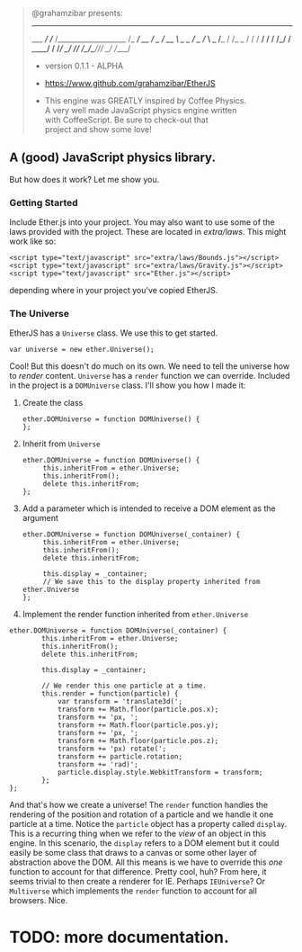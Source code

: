 >	@grahamzibar presents:
>	
>	____________________             ________________
>	___  ____/_  /___  /___________________  /_  ___/
>	__  __/  _  __/_  __ \  _ \_  ___/__ _  /_____ \ 
>	_  /___  / /_ _  / / /  __/  /   / /_/ / ____/ / 
>	/_____/  \__/ /_/ /_/\___//_/    \____/  /____/
>
>	* version 0.1.1 - ALPHA
>	* https://www.github.com/grahamzibar/EtherJS
>
>	* This engine was GREATLY inspired by Coffee Physics.  
>		A very well made JavaScript physics engine written  
>		with CoffeeScript.  Be sure to check-out that  
>		project and show some love!


## A (good) JavaScript physics library.

But how does it work?  Let me show you.

### Getting Started

Include Ether.js into your project.  You may also want to use some of the laws
provided with the project.  These are located in _extra/laws_.  This might work
like so:

```
<script type="text/javascript" src="extra/laws/Bounds.js"></script>
<script type="text/javascript" src="extra/laws/Gravity.js"></script>
<script type="text/javascript" src="Ether.js"></script>
```

depending where in your project you've copied EtherJS.

### The Universe

EtherJS has a `Universe` class.  We use this to get started.

```
var universe = new ether.Universe();
```

Cool!  But this doesn't do much on its own.  We need to tell the universe how
to _render_ content.  `Universe` has a `render` function we can override.
Included in the project is a `DOMUniverse` class.  I'll show you how I made it:

1. Create the class
   ```
   ether.DOMUniverse = function DOMUniverse() {
   };
   ```
2. Inherit from `Universe`
   ```
   ether.DOMUniverse = function DOMUniverse() {
   		this.inheritFrom = ether.Universe;
   		this.inheritFrom();
   		delete this.inheritFrom;
   };
   ```
3. Add a parameter which is intended to receive a DOM element as the argument
   ```
   ether.DOMUniverse = function DOMUniverse(_container) {
   		this.inheritFrom = ether.Universe;
   		this.inheritFrom();
   		delete this.inheritFrom;
   		
   		this.display = _container;
   		// We save this to the display property inherited from ether.Universe
   };
   ```
4. Implement the render function inherited from `ether.Universe`
```
ether.DOMUniverse = function DOMUniverse(_container) {
		this.inheritFrom = ether.Universe;
		this.inheritFrom();
		delete this.inheritFrom;
		
		this.display = _container;
		
		// We render this one particle at a time.
		this.render = function(particle) {
			var transform = 'translate3d(';
			transform += Math.floor(particle.pos.x);
			transform += 'px, ';
			transform += Math.floor(particle.pos.y);
			transform += 'px, ';
			transform += Math.floor(particle.pos.z);
			transform += 'px) rotate(';
			transform += particle.rotation;
			transform += 'rad)';
			particle.display.style.WebkitTransform = transform;
		};
};
```

And that's how we create a universe!  The `render` function handles the
rendering of the position and rotation of a particle and we handle it one
particle at a time.  Notice the `particle` object has a property called
`display`.  This is a recurring thing when we refer to the _view_ of an
object in this engine.  In this scenario, the `display` refers to a DOM element
but it could easily be some class that draws to a canvas or some other layer of
abstraction above the DOM.  All this means is we have to override this _one_
function to account for that difference.  Pretty cool, huh?  From here, it seems
trivial to then create a renderer for IE.  Perhaps `IEUniverse`? Or `Multiverse`
which implements the `render` function to account for all browsers.  Nice.

# TODO: more documentation.